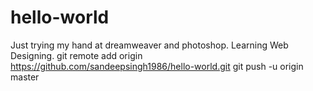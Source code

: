 # hello-world

Just trying my hand at dreamweaver and photoshop.
Learning Web Designing.
git remote add origin https://github.com/sandeepsingh1986/hello-world.git
git push -u origin master
